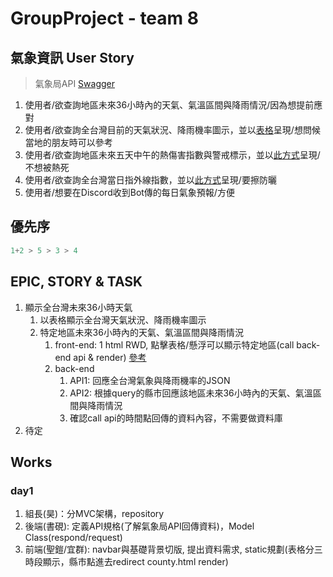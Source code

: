 # GroupProject - team 8

## 氣象資訊 User Story

> 氣象局API [Swagger](https://opendata.cwa.gov.tw/dist/opendata-swagger.html#/)

1. 使用者/欲查詢地區未來36小時內的天氣、氣溫區間與降雨情況/因為想提前應對
2. 使用者/欲查詢全台灣目前的天氣狀況、降雨機率圖示，並以[表格](https://www.cwa.gov.tw/V8/C/W/County/index.html)呈現/想問候當地的朋友時可以參考
3. 使用者/欲查詢地區未來五天中午的熱傷害指數與警戒標示，並以[此方式](https://crowa.cwa.gov.tw/HealthWeather/)呈現/不想被熱死
4. 使用者/欲查詢全台灣當日指外線指數，並以[此方式](https://www.cwa.gov.tw/V8/C/W/OBS_UVI.html)呈現/要擦防曬
5. 使用者/想要在Discord收到Bot傳的每日氣象預報/方便

## 優先序

```py
1+2 > 5 > 3 > 4
```

## EPIC, STORY & TASK

1. 顯示全台灣未來36小時天氣
    1. 以表格顯示全台灣天氣狀況、降雨機率圖示
    2. 特定地區未來36小時內的天氣、氣溫區間與降雨情況
        1. front-end: 1 html RWD, 點擊表格/懸浮可以顯示特定地區(call back-end api & render) [參考](https://nomadlist.com/)
        2. back-end
            1. API1: 回應全台灣氣象與降雨機率的JSON
            2. API2: 根據query的縣市回應該地區未來36小時內的天氣、氣溫區間與降雨情況
            3. 確認call api的時間點回傳的資料內容，不需要做資料庫
2. 待定

## Works

### day1

1. 組長(昊)：分MVC架構，repository
2. 後端(書硯): 定義API規格(了解氣象局API回傳資料)，Model Class(respond/request)
3. 前端(聖鎧/宜群): navbar與基礎背景切版, 提出資料需求, static規劃(表格分三時段顯示，縣市點進去redirect county.html render)
